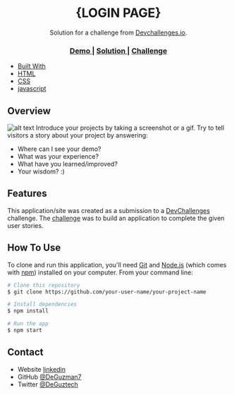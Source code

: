<!-- Please update value in the {}  -->

<h1 align="center">{LOGIN PAGE}</h1>

<div align="center">
   Solution for a challenge from  <a href="http://devchallenges.io" target="_blank">Devchallenges.io</a>.
</div>

<div align="center">
  <h3>
    <a href="https://{https://deguzman7.github.io/reponsive-login-registration-page/}">
      Demo
    </a>
    <span> | </span>
    <a href="https://{https://deguzman7.github.com/reponsive-login-registration-page}">
      Solution
    </a>
    <span> | </span>
    <a href="https://devchallenges.io/challenges/0J1NxxGhOUYVqihwegfO">
      Challenge
    </a>
  </h3>
</div>



  - [Built With](#built-with)
- [HTML](#HTML)
- [CSS](#CSS)
- [javascript](#javascript)

<!-- OVERVIEW -->

## Overview
![alt text](https://github.com/[DeGuzman7]/[reponsive-login-registration-page]/[branch]/fall.jpeg)
Introduce your projects by taking a screenshot or a gif. Try to tell visitors a story about your project by answering:

- Where can I see your demo?
- What was your experience?
- What have you learned/improved?
- Your wisdom? :)


<!-- This section should list any major frameworks that you built your project using. Here are a few examples.-->


## Features

<!-- List the features of your application or follow the template. Don't share the figma file here :) -->

This application/site was created as a submission to a [DevChallenges](https://devchallenges.io/challenges) challenge. The [challenge](https://devchallenges.io/challenges/0J1NxxGhOUYVqihwegfO) was to build an application to complete the given user stories.


## How To Use

To clone and run this application, you'll need [Git](https://git-scm.com) and [Node.js](https://nodejs.org/en/download/) (which comes with [npm](http://npmjs.com)) installed on your computer. From your command line:

```bash
# Clone this repository
$ git clone https://github.com/your-user-name/your-project-name

# Install dependencies
$ npm install

# Run the app
$ npm start
```


<!-- This section should list any articles or add-ons/plugins that helps you to complete the project. This is optional but it will help you in the future. For exmpale -->



## Contact

- Website [linkedin](https://{https://www.linkedin.com/in/chinedu-emenike-38647a186/})
- GitHub [@DeGuzman7](https://{github.com/your-usermame})
- Twitter [@DeGuztech](https://{twitter.com/DeGuztech})
